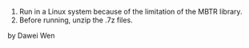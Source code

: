 1. Run in a Linux system because of the limitation of the MBTR library.
2. Before running, unzip the .7z files.

by Dawei Wen
